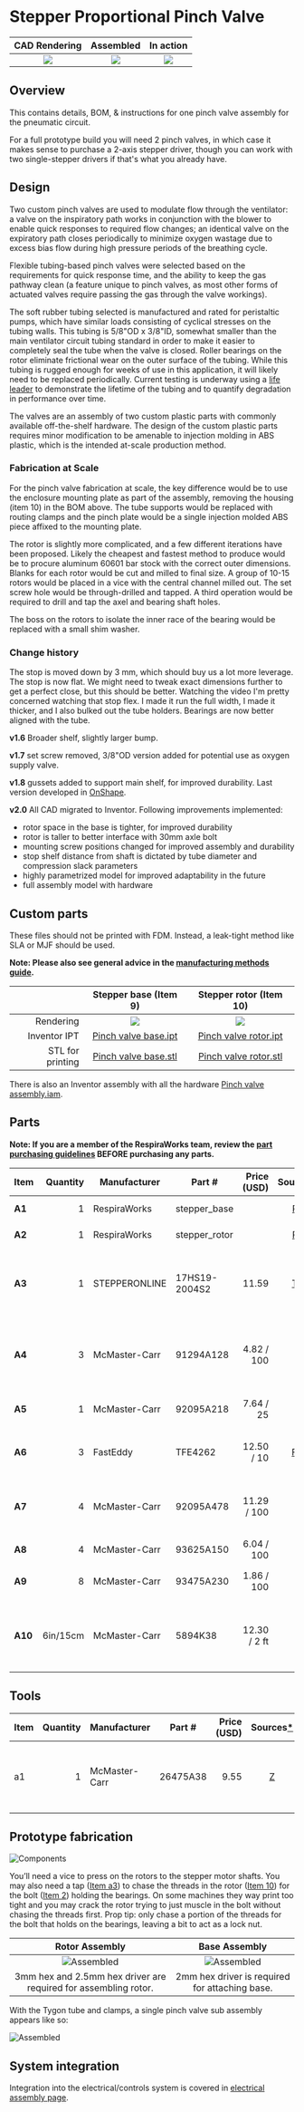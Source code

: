 # Stepper Proportional Pinch Valve

| CAD Rendering               | Assembled                         | In action                 |
|:---------------------------:|:---------------------------------:|:-------------------------:|
|[![](images/rendered_assembly_smaller.jpg)](images/rendered_assembly.jpg) | ![](images/assembled_smaller.jpg) | ![](images/animation.gif) |

## Overview

This contains details, BOM, & instructions for one pinch valve assembly for the pneumatic circuit.

For a full prototype build you will need 2 pinch valves, in which case it makes sense to purchase a 2-axis stepper driver,
though you can work with two single-stepper drivers if that's what you already have.

## Design

Two custom pinch valves are used to modulate flow through the ventilator: a valve on the inspiratory path works in
conjunction with the blower to enable quick responses to required flow changes; an identical valve on the expiratory
path closes periodically to minimize oxygen wastage due to excess bias flow during high pressure periods of the
breathing cycle.

Flexible tubing-based pinch valves were selected based on the requirements for quick response time, and the ability to
keep the gas pathway clean (a feature unique to pinch valves, as most other forms of actuated valves require passing the
gas through the valve workings).

The soft rubber tubing selected is manufactured and rated for peristaltic pumps, which have similar loads consisting of
cyclical stresses on the tubing walls. This tubing is 5/8"OD x 3/8"ID, somewhat smaller than the main ventilator circuit
tubing standard in order to make it easier to completely seal the tube when the valve is closed. Roller bearings on the
rotor eliminate frictional wear on the outer surface of the tubing. While this tubing is rugged enough for weeks of use
in this application, it will likely need to be replaced periodically. Current testing is underway using a
[life leader](../../../quality-assurance/testing/README.md#durability-and-life-leader-testing) to demonstrate the
lifetime of the tubing and to quantify degradation in performance over time.

The valves are an assembly of two custom plastic parts with commonly available off-the-shelf hardware. The design of the
custom plastic parts requires minor modification to be amenable to injection molding in ABS plastic, which is the
intended at-scale production method.

### Fabrication at Scale

For the pinch valve fabrication at scale, the key difference would be to use the enclosure mounting plate as part of the
assembly, removing the housing (item 10) in the BOM above. The tube supports would be replaced with routing clamps and
the pinch plate would be a single injection molded ABS piece affixed to the mounting plate.

The rotor is slightly more complicated, and a few different iterations have been proposed. Likely the cheapest and
fastest method to produce would be to procure aluminum 60601 bar stock with the correct outer dimensions. Blanks for
each rotor would be cut and milled to final size. A group of 10-15 rotors would be placed in a vice with the central
channel milled out. The set screw hole would be through-drilled and tapped. A third operation would be required to drill
and tap the axel and bearing shaft holes.

The boss on the rotors to isolate the inner race of the bearing would be replaced with a small shim washer.

### Change history

The stop is moved down by 3 mm, which should buy us a lot more leverage.
The stop is now flat. We might need to tweak exact dimensions further to get a perfect close, but this should be better.
Watching the video I'm pretty concerned watching that stop flex. I made it run the full width, I made it thicker, and I also bulked out the tube holders.
Bearings are now better aligned with the tube.

**v1.6** Broader shelf, slightly larger bump.

**v1.7** set screw removed, 3/8"OD version added for potential use as oxygen supply valve.

**v1.8** gussets added to support main shelf, for improved durability. Last version developed in
[OnShape](https://cad.onshape.com/documents/3fe0c1f79c482144c267173d/w/2ad1c08071a25185f9c78c68/e/03a49465e4e026f9f102d0af).

**v2.0** All CAD migrated to Inventor. Following improvements implemented:
* rotor space in the base is tighter, for improved durability
* rotor is taller to better interface with 30mm axle bolt
* mounting screw positions changed for improved assembly and durability
* stop shelf distance from shaft is dictated by tube diameter and compression slack parameters
* highly parametrized model for improved adaptability in the future
* full assembly model with hardware

## Custom parts

These files should not be printed with FDM. Instead, a leak-tight method like SLA or MJF should be used.

**Note: Please also see general advice in the [manufacturing methods guide](../../methods).**

|     | Stepper base (Item 9)      | Stepper rotor (Item 10)     |
|----:|:--------------------------:|:---------------------------:|
| Rendering | ![](images/rendered_base.jpg) | ![](images/rendered_rotor.jpg) |
| Inventor IPT |[Pinch valve base.ipt](pinch_valve_base.ipt)|[Pinch valve rotor.ipt](pinch_valve_rotor.ipt)|
| STL for printing |[Pinch valve base.stl](exports/pinch_valve_base.stl)|[Pinch valve rotor.stl](exports/pinch_valve_rotor.stl)|

There is also an Inventor assembly with all the hardware [Pinch valve assembly.iam](pinch_valve_assembly.iam).

## Parts

**Note: If you are a member of the RespiraWorks team, review the [part purchasing guidelines][ppg]
BEFORE purchasing any parts.**

[ppg]: ../../purchasing_guidelines.md

| Item  | Quantity | Manufacturer  | Part #              | Price (USD)  | Sources[*][ppg]      | Notes |
| ----- |---------:| ------------- | ------------------- | ------------:|:--------------------:| ----- |
|**A1** |        1 | RespiraWorks  | stepper_base        |              | [Rw][a1rw]              | BASE - 3D printed |
|**A2** |        1 | RespiraWorks  | stepper_rotor       |              | [Rw][a2rw]              | ROTOR - 3D printed |
|**A3** |        1 | STEPPERONLINE | 17HS19-2004S2       | 11.59        | [T][a3step] [Z][a3amzn] | Stepper motor. Make sure to get version with the full-cut D-shaft. |
|**A4** |        3 | McMaster-Carr | 91294A128           | 4.82 / 100   | [C][a4mcmc]             | M3 screws, 8mm, flat head: mounting stepper to base |
|**A5** |        1 | McMaster-Carr | 92095A218           | 7.64 / 25    | [C][a5mcmc]             | M5 screws, 30mm: axle for bearing |
|**A6** |        3 | FastEddy      | TFE4262             | 12.50 / 10   | [F][a6fast] [C][a6mcmc] | 5x16x5 Metal shielded bearings |
|**A7** |        4 | McMaster-Carr | 92095A478           | 11.29 / 100  | [C][a7mcmc]             | M4 screws, 18mm: base mounting to main assembly |
|**A8** | 4        | McMaster-Carr | 93625A150           | 6.04 / 100   | [C][a8mcmc]             | M4 lock nuts |
|**A9** | 8        | McMaster-Carr | 93475A230           | 1.86 / 100   | [C][a9mcmc]             | M4 washers, 9mm OD |
|**A10**| 6in/15cm | McMaster-Carr | 5894K38             | 12.30 / 2 ft | [C][a10mcmc]            | PVC Tubing, 3/8" ID, 5/8" OD, continuous-flex soft Tygon |

[a1rw]:   #Custom-parts
[a2rw]:   #Custom-parts
[a3step]: https://www.omc-stepperonline.com/nema-17-stepper-motor/nema-17-bipolar-59ncm-84oz-in-2a-42x48mm-4-wires-w-1m-cable-and-connector-full-d-cut-shaft.html
[a3amzn]: https://www.amazon.com/dp/B07Z1J8JWH
[a4mcmc]: https://www.mcmaster.com/91294A128
[a5mcmc]: https://www.mcmaster.com/92095A218
[a6fast]: https://www.fasteddybearings.com/5x16x5-metal-shielded-bearing-625-zz-10-units/
[a6mcmc]: https://www.mcmaster.com/6153K15/
[a7mcmc]: https://www.mcmaster.com/92095A478/
[a8mcmc]:  https://www.mcmaster.com/93625A150/
[a9mcmc]: https://www.mcmaster.com/93475A230/
[a10mcmc]: https://www.mcmaster.com/5894K38

## Tools

| Item | Quantity | Manufacturer  | Part #     | Price (USD) | Sources[*][ppg]  | Notes |
| ---- |---------:| ------------- | ----------- | ----------:|:----------------:| ----- |
| a1   |        1 | McMaster-Carr | 26475A38    |       9.55 | [Z][a1mcmc]      | M5x0.8mm taper chamfer tap, for bearing axle  |

[a1mcmc]: https://www.mcmaster.com/26475A38

## Prototype fabrication

![Components](images/components.jpg)

You’ll need a vice to press on the rotors to the stepper motor shafts.  You may also need a tap ([Item a3](#tools)) to
chase the threads in the rotor ([Item 10](#parts)) for the bolt ([Item 2](#parts)) holding the bearings. On some
machines they way print too tight and you may crack the rotor trying to just muscle in the bolt without chasing the
threads first.  Prop tip: only chase a portion of the threads for the bolt that holds on the bearings, leaving a bit
to act as a lock nut.

| Rotor Assembly                | Base Assembly                      |
|:-----------------------------:|:----------------------------------:|
|![Assembled](images/rotor.jpg) | ![Assembled](images/assembled.jpg) |
3mm hex and 2.5mm hex driver are required for assembling rotor.|  2mm hex driver is required for attaching base.

With the Tygon tube and clamps, a single pinch valve sub assembly appears like so:

![Assembled](images/full_assembly.jpg)

## System integration

Integration into the electrical/controls system is covered in [electrical assembly page](../../electrical).
